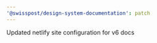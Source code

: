 ```yaml
---
'@swisspost/design-system-documentation': patch
---
```


Updated netlify site configuration for v6 docs
